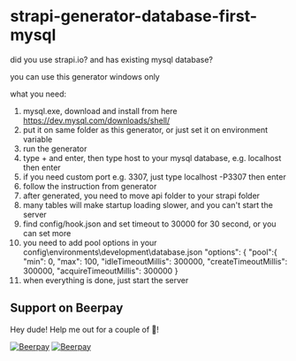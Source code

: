 # strapi-generator-database-first-mysql
did you use strapi.io? and has existing mysql database?

you can use this generator
windows only

what you need:
1. mysql.exe, download and install from here https://dev.mysql.com/downloads/shell/
2. put it on same folder as this generator, or just set it on environment variable
3. run the generator
4. type + and enter, then type host to your mysql database, e.g. localhost then enter
5. if you need custom port e.g. 3307, just type localhost -P3307 then enter
6. follow the instruction from generator
7. after generated, you need to move api folder to your strapi folder
8. many tables will make startup loading slower, and you can't start the server
9. find config/hook.json and set timeout to 30000 for 30 second, or you can set more
10. you need to add pool options in your config\environments\development\database.json
      "options": {
        "pool":{
          "min": 0,
          "max": 100,
          "idleTimeoutMillis": 300000,
          "createTimeoutMillis": 300000,
          "acquireTimeoutMillis": 300000
        }
11. when everything is done, just start the server

## Support on Beerpay
Hey dude! Help me out for a couple of :beers:!

[![Beerpay](https://beerpay.io/secreal/strapi-generator-database-first-mysql/badge.svg?style=beer-square)](https://beerpay.io/secreal/strapi-generator-database-first-mysql)  [![Beerpay](https://beerpay.io/secreal/strapi-generator-database-first-mysql/make-wish.svg?style=flat-square)](https://beerpay.io/secreal/strapi-generator-database-first-mysql?focus=wish)